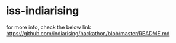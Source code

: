 iss-indiarising
===============


for more info, check the below link
https://github.com/indiarising/hackathon/blob/master/README.md
